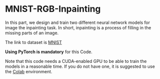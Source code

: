 # MNIST-RGB-Inpainting

In this part, we design and train two different neural network models for image the inpainting task. In short, inpainting is a process of filling in the missing parts of an image.

The link to dataset is [MNIST](http://yann.lecun.com/exdb/mnist/)

**Using PyTorch is mandatory** for this Code.

Note that this code needs a CUDA-enabled GPU to be able to train the models in a reasonable time. If you do not have one, it is suggested to use the [Colab](https://colab.research.google.com/) environment.
